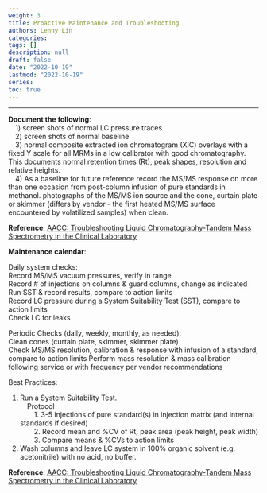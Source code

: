 ```yaml
---
weight: 3
title: Proactive Maintenance and Troubleshooting
authors: Lenny Lin
categories: 
tags: []
description: null
draft: false
date: "2022-10-19"
lastmod: "2022-10-19"
series: 
toc: true
---
```


<!--more-->
---

**Document the following**:  
&emsp;1) screen shots of normal LC pressure traces  
&emsp;2) screen shots of normal baseline  
&emsp;3) normal composite extracted ion chromatogram (XIC) overlays with a fixed Y scale for all MRMs in a low calibrator with good chromatography. This documents normal retention times (Rt), peak shapes, resolution and relative heights.  
&emsp;4) As a baseline for future reference record the MS/MS response on more than one occasion from post-column infusion of pure standards in methanol. photographs of the MS/MS ion source and the cone, curtain plate or skimmer (differs by vendor - the first heated MS/MS surface encountered by volatilized samples) when clean.  

**Reference**: <a href = "https://www.aacc.org/cln/articles/2015/august/troubleshooting-liquid-chromatography-tandem-mass-spectrometry-in-the-clinical-laboratory" target="_blank" rel="noopener noreferrer">AACC: Troubleshooting Liquid Chromatography-Tandem Mass Spectrometry in the Clinical Laboratory</a>


**Maintenance calendar**:  

Daily system checks:  
Record MS/MS vacuum pressures, verify in range  
Record # of injections on columns & guard columns, change as indicated  
Run SST & record results, compare to action limits  
Record LC pressure during a System Suitability Test (SST), compare to action limits  
Check LC for leaks  

Periodic Checks (daily, weekly, monthly, as needed):  
Clean cones (curtain plate, skimmer, skimmer plate)  
Check MS/MS resolution, calibration & response with infusion of a standard, compare to action limits
Perform mass resolution & mass calibration following service or with frequency per vendor recommendations  

Best Practices:  
1. Run a System Suitability Test.  
&emsp;Protocol  
&emsp;&emsp;1. 3-5 injections of pure standard(s) in injection matrix (and internal standards if desired)  
&emsp;&emsp;2. Record mean and %CV of Rt, peak area (peak height, peak width)  
&emsp;&emsp;3. Compare means & %CVs to action limits  
2. Wash columns and leave LC system in 100% organic solvent (e.g. acetonitrile) with no acid, no buffer.    

**Reference**: <a href = "https://www.aacc.org/cln/articles/2015/august/troubleshooting-liquid-chromatography-tandem-mass-spectrometry-in-the-clinical-laboratory" target="_blank" rel="noopener noreferrer">AACC: Troubleshooting Liquid Chromatography-Tandem Mass Spectrometry in the Clinical Laboratory</a>

